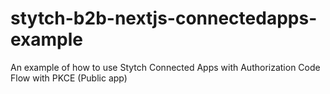 # stytch-b2b-nextjs-connectedapps-example
An example of how to use Stytch Connected Apps with Authorization Code Flow with PKCE (Public app)
